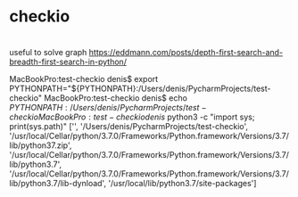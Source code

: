 # checkio
#
useful to solve graph https://eddmann.com/posts/depth-first-search-and-breadth-first-search-in-python/


MacBookPro:test-checkio denis$ export PYTHONPATH="${PYTHONPATH}:/Users/denis/PycharmProjects/test-checkio"
MacBookPro:test-checkio denis$ echo $PYTHONPATH
:/Users/denis/PycharmProjects/test-checkio
MacBookPro:test-checkio denis$ python3 -c "import sys; print(sys.path)"
['', '/Users/denis/PycharmProjects/test-checkio', '/usr/local/Cellar/python/3.7.0/Frameworks/Python.framework/Versions/3.7/lib/python37.zip', '/usr/local/Cellar/python/3.7.0/Frameworks/Python.framework/Versions/3.7/lib/python3.7', '/usr/local/Cellar/python/3.7.0/Frameworks/Python.framework/Versions/3.7/lib/python3.7/lib-dynload', '/usr/local/lib/python3.7/site-packages']
